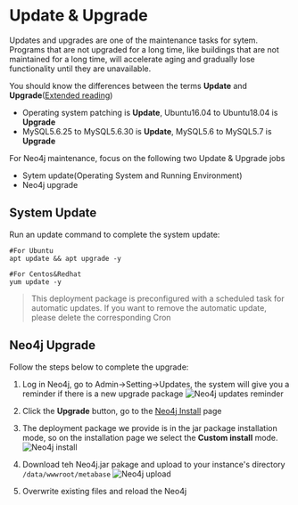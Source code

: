 # Update & Upgrade

Updates and upgrades are one of the maintenance tasks for sytem. Programs that are not upgraded for a long time, like buildings that are not maintained for a long time, will accelerate aging and gradually lose functionality until they are unavailable.

You should know the differences between the terms **Update** and **Upgrade**([Extended reading](https://support.websoft9.com/docs/faq/tech-upgrade.html#update-vs-upgrade))
- Operating system patching is **Update**, Ubuntu16.04 to Ubuntu18.04 is **Upgrade**
- MySQL5.6.25 to MySQL5.6.30 is **Update**, MySQL5.6 to MySQL5.7 is **Upgrade**

For Neo4j maintenance, focus on the following two Update & Upgrade jobs

- Sytem update(Operating System and Running Environment) 
- Neo4j upgrade 

## System Update

Run an update command to complete the system update:

``` shell
#For Ubuntu
apt update && apt upgrade -y

#For Centos&Redhat
yum update -y
```
> This deployment package is preconfigured with a scheduled task for automatic updates. If you want to remove the automatic update, please delete the corresponding Cron

## Neo4j Upgrade

Follow the steps below to complete the upgrade:

1. Log in Neo4j, go to Admin->Setting->Updates, the system will give you a reminder if there is a new upgrade package
![Neo4j updates reminder](https://libs.websoft9.com/Websoft9/DocsPicture/en/metabase/metabase-updatereminder-websoft9.png)

2. Click the **Upgrade** button, go to the [Neo4j Install](https://metabase.com/start/) page

3. The deployment package we provide is in the jar package installation mode, so on the installation page we select the **Custom install** mode.
![Neo4j install](https://libs.websoft9.com/Websoft9/DocsPicture/zh/metabase/metabase-updatedl-websoft9.png)

3. Download teh Neo4j.jar pakage and upload to your instance's directory `/data/wwwroot/metabase`
![Neo4j upload](https://libs.websoft9.com/Websoft9/DocsPicture/zh/metabase/metabase-updatereplace-websoft9.png)

4. Overwrite existing files and reload the Neo4j